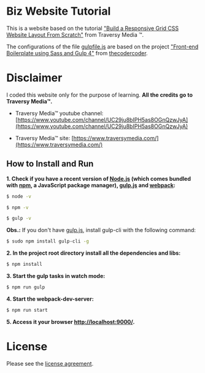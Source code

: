 # Biz Website Tutorial

This is a website based on the tutorial ["Build a Responsive Grid CSS Website Layout From Scratch"](https://www.youtube.com/watch?v=moBhzSC455o) from Traversy Media &trade;.

The configurations of the file [gulpfile.js](https://github.com/julianomacielferreira/biz-website-tutorial/blob/master/gulpfile.js) are based on the project ["Front-end Boilerplate using Sass and Gulp 4"](https://github.com/thecodercoder/frontend-boilerplate) from [thecodercoder](https://github.com/thecodercoder).

# Disclaimer

I coded this website only for the purpose of learning. **All the credits go to Traversy Media&trade;.**

- Traversy Media&trade; youtube channel: [https://www.youtube.com/channel/UC29ju8bIPH5as8OGnQzwJyA](https://www.youtube.com/channel/UC29ju8bIPH5as8OGnQzwJyA)

- Traversy Media&trade; site: [https://www.traversymedia.com/](https://www.traversymedia.com/)

## How to Install and Run

**1. Check if you have a recent version of [Node.js](https://nodejs.org/) (which comes bundled with [npm](https://www.npmjs.com/), a JavaScript package manager), [gulp.js](https://gulpjs.com/) and [webpack](https://webpack.js.org/):**

```bash
$ node -v
```

```bash
$ npm -v
```

```bash
$ gulp -v
```

**Obs.:** If you don't have [gulp.js](https://gulpjs.com/), install gulp-cli with the following command:

```bash
$ sudo npm install gulp-cli -g
```

**2. In the project root directory install all the dependencies and libs:**

```bash
$ npm install
```

**3. Start the gulp tasks in watch mode:**

```bash
$ npm run gulp
```

**4. Start the webpack-dev-server:**

```bash
$ npm run start
```

**5. Access it your browser [http://localhost:9000/](http://localhost:9000/).**

# License

Please see the [license
agreement](https://github.com/julianomacielferreira/biz-website-tutorial/blob/master/LICENSE).
